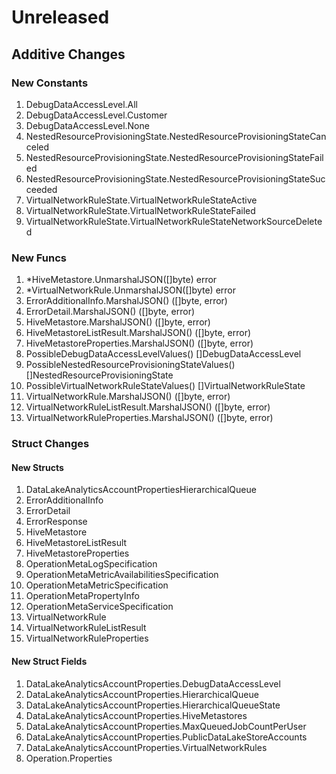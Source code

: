 # Unreleased

## Additive Changes

### New Constants

1. DebugDataAccessLevel.All
1. DebugDataAccessLevel.Customer
1. DebugDataAccessLevel.None
1. NestedResourceProvisioningState.NestedResourceProvisioningStateCanceled
1. NestedResourceProvisioningState.NestedResourceProvisioningStateFailed
1. NestedResourceProvisioningState.NestedResourceProvisioningStateSucceeded
1. VirtualNetworkRuleState.VirtualNetworkRuleStateActive
1. VirtualNetworkRuleState.VirtualNetworkRuleStateFailed
1. VirtualNetworkRuleState.VirtualNetworkRuleStateNetworkSourceDeleted

### New Funcs

1. *HiveMetastore.UnmarshalJSON([]byte) error
1. *VirtualNetworkRule.UnmarshalJSON([]byte) error
1. ErrorAdditionalInfo.MarshalJSON() ([]byte, error)
1. ErrorDetail.MarshalJSON() ([]byte, error)
1. HiveMetastore.MarshalJSON() ([]byte, error)
1. HiveMetastoreListResult.MarshalJSON() ([]byte, error)
1. HiveMetastoreProperties.MarshalJSON() ([]byte, error)
1. PossibleDebugDataAccessLevelValues() []DebugDataAccessLevel
1. PossibleNestedResourceProvisioningStateValues() []NestedResourceProvisioningState
1. PossibleVirtualNetworkRuleStateValues() []VirtualNetworkRuleState
1. VirtualNetworkRule.MarshalJSON() ([]byte, error)
1. VirtualNetworkRuleListResult.MarshalJSON() ([]byte, error)
1. VirtualNetworkRuleProperties.MarshalJSON() ([]byte, error)

### Struct Changes

#### New Structs

1. DataLakeAnalyticsAccountPropertiesHierarchicalQueue
1. ErrorAdditionalInfo
1. ErrorDetail
1. ErrorResponse
1. HiveMetastore
1. HiveMetastoreListResult
1. HiveMetastoreProperties
1. OperationMetaLogSpecification
1. OperationMetaMetricAvailabilitiesSpecification
1. OperationMetaMetricSpecification
1. OperationMetaPropertyInfo
1. OperationMetaServiceSpecification
1. VirtualNetworkRule
1. VirtualNetworkRuleListResult
1. VirtualNetworkRuleProperties

#### New Struct Fields

1. DataLakeAnalyticsAccountProperties.DebugDataAccessLevel
1. DataLakeAnalyticsAccountProperties.HierarchicalQueue
1. DataLakeAnalyticsAccountProperties.HierarchicalQueueState
1. DataLakeAnalyticsAccountProperties.HiveMetastores
1. DataLakeAnalyticsAccountProperties.MaxQueuedJobCountPerUser
1. DataLakeAnalyticsAccountProperties.PublicDataLakeStoreAccounts
1. DataLakeAnalyticsAccountProperties.VirtualNetworkRules
1. Operation.Properties
